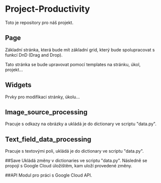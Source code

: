 # Project-Productivity
Toto je repository pro náš projekt. 

## Page
Základní stránka, která bude mít základní grid, který bude spolupracovat s funkcí DnD (Drag and Drop).

Tato stránka se bude upravovat pomocí templates na stránku, úkol, projekt...

## Widgets
Prvky pro modifikaci stránky, úkolu...

## Image_source_processing
Pracuje s odkazy na obrázky a ukládá je do dictionary ve scriptu "data.py".

## Text_field_data_processing
Pracuje s textovými poli, ukládá je do dictionary ve scriptu "data.py".

##Save
Ukládá změny v dictionaries ve scriptu "data.py".
Následně se propojí s Google Cloud úložištěm, kam uloží provedené změny.

##API
Modul pro práci s Google Cloud API.
